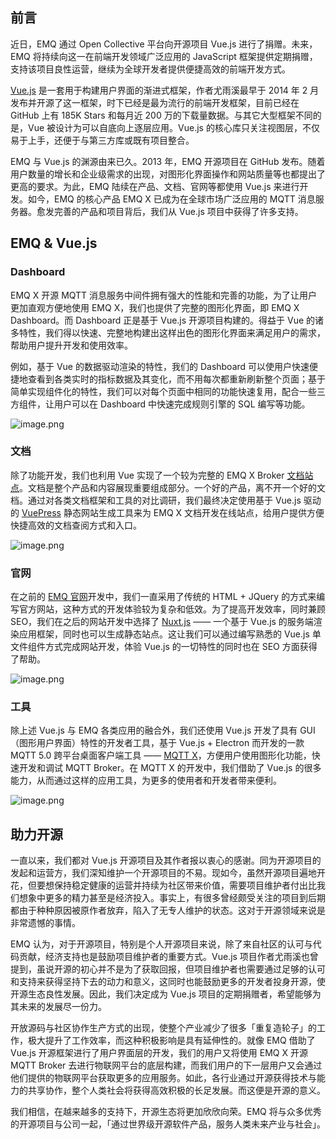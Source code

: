 ## 前言

近日，EMQ 通过 Open Collective 平台向开源项目 Vue.js 进行了捐赠。未来，EMQ 将持续向这一在前端开发领域广泛应用的 JavaScript 框架提供定期捐赠，支持该项目良性运营，继续为全球开发者提供便捷高效的前端开发方式。

[Vue.js](https://cn.vuejs.org/index.html) 是一套用于构建用户界面的渐进式框架，作者尤雨溪最早于 2014 年 2 月发布并开源了这一框架，时下已经是最为流行的前端开发框架，目前已经在 GitHub 上有 185K Stars 和每月近 200 万的下载量数据。与其它大型框架不同的是，Vue 被设计为可以自底向上逐层应用。Vue.js 的核心库只关注视图层，不仅易于上手，还便于与第三方库或既有项目整合。

EMQ 与 Vue.js 的渊源由来已久。2013 年，EMQ 开源项目在 GitHub 发布。随着用户数量的增长和企业级需求的出现，对图形化界面操作和网站质量等也都提出了更高的要求。为此，EMQ 陆续在产品、文档、官网等都使用 Vue.js 来进行开发。如今，EMQ 的核心产品 EMQ X 已成为在全球市场广泛应用的 MQTT 消息服务器。愈发完善的产品和项目背后，我们从 Vue.js 项目中获得了许多支持。

## EMQ & Vue.js

### Dashboard

EMQ X 开源 MQTT 消息服务中间件拥有强大的性能和完善的功能，为了让用户更加直观方便地使用 EMQ X，我们也提供了完整的图形化界面，即 EMQ X Dashboard。而 Dashboard 正是基于 Vue.js 开源项目构建的。得益于 Vue 的诸多特性，我们得以快速、完整地构建出这样出色的图形化界面来满足用户的需求，帮助用户提升开发和使用效率。

例如，基于 Vue 的数据驱动渲染的特性，我们的 Dashboard 可以使用户快速便捷地查看到各类实时的指标数据及其变化，而不用每次都重新刷新整个页面；基于简单实现组件化的特性，我们可以对每个页面中相同的功能快速复用，配合一些三方组件，让用户可以在 Dashboard 中快速完成规则引擎的 SQL 编写等功能。

![image.png](https://static.emqx.net/images/828187dfa5ed98b512f47c7ba4d90a99.png)      

### 文档

除了功能开发，我们也利用 Vue 实现了一个较为完整的 EMQ X Broker [文档站点](https://docs.emqx.cn/)。文档是整个产品和内容展现重要组成部分。一个好的产品，离不开一个好的文档。通过对各类文档框架和工具的对比调研，我们最终决定使用基于 Vue.js 驱动的 [VuePress](https://vuepress.vuejs.org/zh/) 静态网站生成工具来为 EMQ X 文档开发在线站点，给用户提供方便快捷高效的文档查阅方式和入口。

​![image.png](https://static.emqx.net/images/82862232417b9e6701e2f2f874275040.png)       

### 官网

在之前的 [EMQ 官网](https://www.emqx.com/zh)开发中，我们一直采用了传统的 HTML + JQuery 的方式来编写官方网站，这种方式的开发体验较为复杂和低效。为了提高开发效率，同时兼顾 SEO，我们在之后的网站开发中选择了 [Nuxt.js](https://www.nuxtjs.cn/) —— 一个基于 Vue.js 的服务端渲染应用框架，同时也可以生成静态站点。这让我们可以通过编写熟悉的 Vue.js 单文件组件方式完成网站开发，体验 Vue.js 的一切特性的同时也在 SEO 方面获得了帮助。

![image.png](https://static.emqx.net/images/dd646a67960eccd423ae0c20ca904502.png)

### 工具

除上述 Vue.js 与 EMQ 各类应用的融合外，我们还使用 Vue.js 开发了具有 GUI（图形用户界面）特性的开发者工具，基于 Vue.js + Electron 而开发的一款 MQTT 5.0 跨平台桌面客户端工具 —— [MQTT X](https://mqttx.app/zh)，方便用户使用图形化功能，快速开发和调试 MQTT Broker。在 MQTT X 的开发中，我们借助了 Vue.js 的很多能力，从而通过这样的应用工具，为更多的使用者和开发者带来便利。

![image.png](https://static.emqx.net/images/850e0b06a597388c49204a731b9dd098.png)

## 助力开源

一直以来，我们都对 Vue.js 开源项目及其作者报以衷心的感谢。同为开源项目的发起和运营方，我们深知维护一个开源项目的不易。现如今，虽然开源项目遍地开花，但要想保持稳定健康的运营并持续为社区带来价值，需要项目维护者付出比我们想象中更多的精力甚至是经济投入。事实上，有很多曾经颇受关注的项目到后期都由于种种原因被原作者放弃，陷入了无专人维护的状态。这对于开源领域来说是非常遗憾的事情。

EMQ 认为，对于开源项目，特别是个人开源项目来说，除了来自社区的认可与代码贡献，经济支持也是鼓励项目维护者的重要方式。Vue.js 项目作者尤雨溪也曾提到，虽说开源的初心并不是为了获取回报，但项目维护者也需要通过足够的认可和支持来获得坚持下去的动力和意义，这同时也能鼓励更多的开发者投身开源，使开源生态良性发展。因此，我们决定成为 Vue.js 项目的定期捐赠者，希望能够为其未来的发展尽一份力。

开放源码与社区协作生产方式的出现，使整个产业减少了很多「重复造轮子」的工作，极大提升了工作效率，而这种积极影响是具有延伸性的。就像 EMQ 借助了 Vue.js 开源框架进行了用户界面层的开发，我们的用户又将使用 EMQ X 开源 MQTT Broker 去进行物联网平台的底层构建，而我们用户的下一层用户又会通过他们提供的物联网平台获取更多的应用服务。如此，各行业通过开源获得技术与能力的共享协作，整个人类社会将获得高效积极的长足发展。而这便是开源的意义。

我们相信，在越来越多的支持下，开源生态将更加欣欣向荣。EMQ 将与众多优秀的开源项目与公司一起，「通过世界级开源软件产品，服务人类未来产业与社会」。